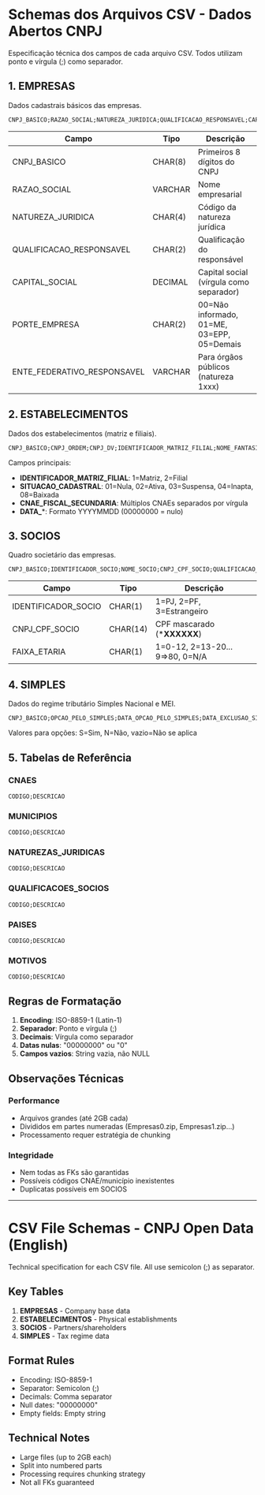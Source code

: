 # Schemas dos Arquivos CSV - Dados Abertos CNPJ

Especificação técnica dos campos de cada arquivo CSV. Todos utilizam ponto e vírgula (;) como separador.

## 1. EMPRESAS

Dados cadastrais básicos das empresas.

```
CNPJ_BASICO;RAZAO_SOCIAL;NATUREZA_JURIDICA;QUALIFICACAO_RESPONSAVEL;CAPITAL_SOCIAL;PORTE_EMPRESA;ENTE_FEDERATIVO_RESPONSAVEL
```

| Campo | Tipo | Descrição |
|-------|------|-----------|
| CNPJ_BASICO | CHAR(8) | Primeiros 8 dígitos do CNPJ |
| RAZAO_SOCIAL | VARCHAR | Nome empresarial |
| NATUREZA_JURIDICA | CHAR(4) | Código da natureza jurídica |
| QUALIFICACAO_RESPONSAVEL | CHAR(2) | Qualificação do responsável |
| CAPITAL_SOCIAL | DECIMAL | Capital social (vírgula como separador) |
| PORTE_EMPRESA | CHAR(2) | 00=Não informado, 01=ME, 03=EPP, 05=Demais |
| ENTE_FEDERATIVO_RESPONSAVEL | VARCHAR | Para órgãos públicos (natureza 1xxx) |

## 2. ESTABELECIMENTOS

Dados dos estabelecimentos (matriz e filiais).

```
CNPJ_BASICO;CNPJ_ORDEM;CNPJ_DV;IDENTIFICADOR_MATRIZ_FILIAL;NOME_FANTASIA;SITUACAO_CADASTRAL;DATA_SITUACAO_CADASTRAL;MOTIVO_SITUACAO_CADASTRAL;NOME_CIDADE_EXTERIOR;PAIS;DATA_INICIO_ATIVIDADE;CNAE_FISCAL_PRINCIPAL;CNAE_FISCAL_SECUNDARIA;TIPO_LOGRADOURO;LOGRADOURO;NUMERO;COMPLEMENTO;BAIRRO;CEP;UF;MUNICIPIO;DDD_1;TELEFONE_1;DDD_2;TELEFONE_2;DDD_FAX;FAX;CORREIO_ELETRONICO;SITUACAO_ESPECIAL;DATA_SITUACAO_ESPECIAL
```

Campos principais:
- **IDENTIFICADOR_MATRIZ_FILIAL**: 1=Matriz, 2=Filial
- **SITUACAO_CADASTRAL**: 01=Nula, 02=Ativa, 03=Suspensa, 04=Inapta, 08=Baixada
- **CNAE_FISCAL_SECUNDARIA**: Múltiplos CNAEs separados por vírgula
- **DATA_***: Formato YYYYMMDD (00000000 = nulo)

## 3. SOCIOS

Quadro societário das empresas.

```
CNPJ_BASICO;IDENTIFICADOR_SOCIO;NOME_SOCIO;CNPJ_CPF_SOCIO;QUALIFICACAO_SOCIO;DATA_ENTRADA_SOCIEDADE;PAIS;REPRESENTANTE_LEGAL;NOME_REPRESENTANTE;QUALIFICACAO_REPRESENTANTE_LEGAL;FAIXA_ETARIA
```

| Campo | Tipo | Descrição |
|-------|------|-----------|
| IDENTIFICADOR_SOCIO | CHAR(1) | 1=PJ, 2=PF, 3=Estrangeiro |
| CNPJ_CPF_SOCIO | CHAR(14) | CPF mascarado (***XXXXXX**) |
| FAIXA_ETARIA | CHAR(1) | 1=0-12, 2=13-20... 9=>80, 0=N/A |

## 4. SIMPLES

Dados do regime tributário Simples Nacional e MEI.

```
CNPJ_BASICO;OPCAO_PELO_SIMPLES;DATA_OPCAO_PELO_SIMPLES;DATA_EXCLUSAO_SIMPLES;OPCAO_PELO_MEI;DATA_OPCAO_PELO_MEI;DATA_EXCLUSAO_MEI
```

Valores para opções: S=Sim, N=Não, vazio=Não se aplica

## 5. Tabelas de Referência

### CNAES
```
CODIGO;DESCRICAO
```

### MUNICIPIOS
```
CODIGO;DESCRICAO
```

### NATUREZAS_JURIDICAS
```
CODIGO;DESCRICAO
```

### QUALIFICACOES_SOCIOS
```
CODIGO;DESCRICAO
```

### PAISES
```
CODIGO;DESCRICAO
```

### MOTIVOS
```
CODIGO;DESCRICAO
```

## Regras de Formatação

1. **Encoding**: ISO-8859-1 (Latin-1)
2. **Separador**: Ponto e vírgula (;)
3. **Decimais**: Vírgula como separador
4. **Datas nulas**: "00000000" ou "0"
5. **Campos vazios**: String vazia, não NULL

## Observações Técnicas

### Performance
- Arquivos grandes (até 2GB cada)
- Divididos em partes numeradas (Empresas0.zip, Empresas1.zip...)
- Processamento requer estratégia de chunking

### Integridade
- Nem todas as FKs são garantidas
- Possíveis códigos CNAE/município inexistentes
- Duplicatas possíveis em SOCIOS

---

# CSV File Schemas - CNPJ Open Data (English)

Technical specification for each CSV file. All use semicolon (;) as separator.

## Key Tables

1. **EMPRESAS** - Company base data
2. **ESTABELECIMENTOS** - Physical establishments
3. **SOCIOS** - Partners/shareholders
4. **SIMPLES** - Tax regime data

## Format Rules

- Encoding: ISO-8859-1
- Separator: Semicolon (;)
- Decimals: Comma separator
- Null dates: "00000000"
- Empty fields: Empty string

## Technical Notes

- Large files (up to 2GB each)
- Split into numbered parts
- Processing requires chunking strategy
- Not all FKs guaranteed
